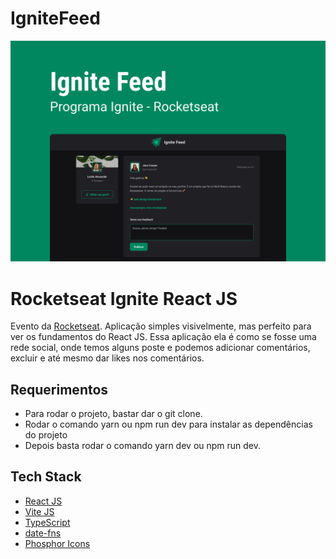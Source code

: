 # IgniteFeed

![Cover](./.github/cover.png)

# Rocketseat Ignite React JS

Evento da [Rocketseat](https://www.youtube.com/c/RocketSeat).
Aplicação simples visivelmente, mas perfeito para ver os fundamentos do React JS.
Essa aplicação ela é como se fosse uma rede social, onde temos alguns poste e
podemos adicionar comentários, excluir e até mesmo dar likes nos comentários.

## Requerimentos

- Para rodar o projeto, bastar dar o git clone.
- Rodar o comando yarn ou npm run dev para instalar as dependências do projeto
- Depois basta rodar o comando yarn dev ou npm run dev.

## Tech Stack

- [React JS](https://reactjs.org)
- [Vite JS](https://vitejs.dev/guide/)
- [TypeScript](https://www.typescriptlang.org)
- [date-fns](https://www.npmjs.com/package/date-fns)
- [Phosphor Icons](https://phosphoricons.com/)